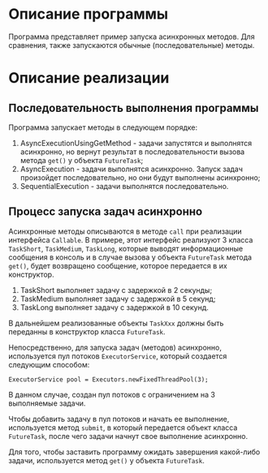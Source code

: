 # Описание программы

Программа представляет пример запуска асинхронных методов.
Для сравнения, также запускаются обычные (последовательные) методы.

# Описание реализации
## Последовательность выполнения программы
Программа запускает методы в следующем порядке:
1. AsyncExecutionUsingGetMethod - задачи запустятся и выполнятся асинхронно, но вернут результат в последовательности вызова метода `get()` у объекта `FutureTask`;
2. AsyncExecution - задачи выполнятся асинхронно. Запуск задач произойдет последовательно, но они будут выполнены асинхронно;
3. SequentialExecution - задачи выполнятся последовательно.

## Процесс запуска задач асинхронно
Асинхронные методы описываются в методе `call` при реализации интерфейса `Callable`. В примере, этот интерфейс реализуют 3 класса `TaskShort`, `TaskMedium`, `TaskLong`, которые выводят информационные сообщения в консоль и в случае вызова у объекта `FutureTask` метода `get()`, будет возвращено сообщение, которое передается в их конструктор.
1. TaskShort выполняет задачу с задержкой в 2 секунды;
2. TaskMedium выполняет задачу с задержкой в 5 секунд;
3. TaskLong выполняет задачу с задержкой в 10 секунд.

В дальнейшем реализованные объекты `TaskXxx` должны быть переданны в конструктор класса `FutureTask`.

Непосредственно, для запуска задач (методов) асинхронно, используется пул потоков `ExecutorService`, который создается следующим способом:

`ExecutorService pool = Executors.newFixedThreadPool(3);`

В данном случае, создан пул потоков с ограничением на 3 выполняемые задачи.

Чтобы добавить задачу в пул потоков и начать ее выполнение, используется метод `submit`, в который передается объект класса `FutureTask`, после чего задачи начнут свое выполнение асинхронно.

Для того, чтобы заставить программу ожидать завершения какой-либо задачи, используется метод `get()` у объекта `FutureTask`.


